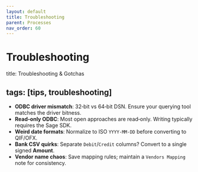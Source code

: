 ```yaml
---
layout: default
title: Troubleshooting
parent: Processes
nav_order: 60
---
```

# Troubleshooting

title: Troubleshooting & Gotchas

## tags: [tips, troubleshooting]


- **ODBC driver mismatch**: 32‑bit vs 64‑bit DSN. Ensure your querying tool matches the driver bitness.
- **Read‑only ODBC**: Most open approaches are read‑only. Writing typically requires the Sage SDK.
- **Weird date formats**: Normalize to ISO `YYYY‑MM‑DD` before converting to QIF/OFX.
- **Bank CSV quirks**: Separate `Debit`/`Credit` columns? Convert to a single signed **Amount**.
- **Vendor name chaos**: Save mapping rules; maintain a `Vendors Mapping` note for consistency.

